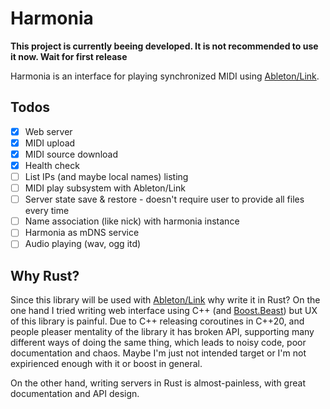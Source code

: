 # Harmonia

__This project is currently beeing developed. It is not recommended to use it now. Wait for first release__

Harmonia is an interface for playing synchronized MIDI using [Ableton/Link](https://github.com/Ableton/link).

## Todos

- [x] Web server
- [x] MIDI upload
- [x] MIDI source download
- [x] Health check
- [ ] List IPs (and maybe local names) listing
- [ ] MIDI play subsystem with Ableton/Link
- [ ] Server state save & restore - doesn't require user to provide all files every time
- [ ] Name association (like nick) with harmonia instance
- [ ] Harmonia as mDNS service
- [ ] Audio playing (wav, ogg itd)

## Why Rust?

Since this library will be used with [Ableton/Link](https://github.com/Ableton/link) why write it in Rust?
On the one hand I tried writing web interface using C++ (and [Boost.Beast](https://github.com/boostorg/beast)) but UX of this library is painful.
Due to C++ releasing coroutines in C++20, and people pleaser mentality of the library it has broken API, supporting many different ways
of doing the same thing, which leads to noisy code, poor documentation and chaos.
Maybe I'm just not intended target or I'm not expirienced enough with it or boost in general.

On the other hand, writing servers in Rust is almost-painless, with great documentation and API design.
